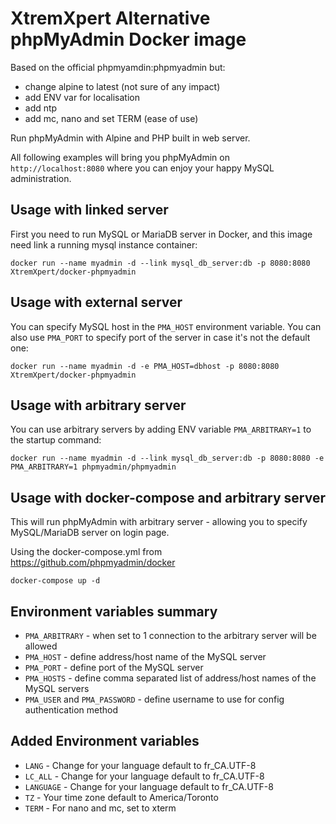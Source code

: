 # XtremXpert Alternative phpMyAdmin Docker image

Based on the official phpmyamdin:phpmyadmin but:
- change alpine to latest (not sure of any impact) 
- add ENV var for localisation
- add ntp
- add mc, nano and set TERM (ease of use)

Run phpMyAdmin with Alpine and PHP built in web server.

All following examples will bring you phpMyAdmin on `http://localhost:8080`
where you can enjoy your happy MySQL administration.

## Usage with linked server

First you need to run MySQL or MariaDB server in Docker, and this image need
link a running mysql instance container:

```
docker run --name myadmin -d --link mysql_db_server:db -p 8080:8080 XtremXpert/docker-phpmyadmin
```

## Usage with external server

You can specify MySQL host in the `PMA_HOST` environment variable. You can also
use `PMA_PORT` to specify port of the server in case it's not the default one:

```
docker run --name myadmin -d -e PMA_HOST=dbhost -p 8080:8080 XtremXpert/docker-phpmyadmin
```

## Usage with arbitrary server

You can use arbitrary servers by adding ENV variable `PMA_ARBITRARY=1` to the startup command:

```
docker run --name myadmin -d --link mysql_db_server:db -p 8080:8080 -e PMA_ARBITRARY=1 phpmyadmin/phpmyadmin
```

## Usage with docker-compose and arbitrary server

This will run phpMyAdmin with arbitrary server - allowing you to specify MySQL/MariaDB
server on login page.

Using the docker-compose.yml from https://github.com/phpmyadmin/docker

```
docker-compose up -d
```

## Environment variables summary

* ``PMA_ARBITRARY`` - when set to 1 connection to the arbitrary server will be allowed
* ``PMA_HOST`` - define address/host name of the MySQL server
* ``PMA_PORT`` - define port of the MySQL server
* ``PMA_HOSTS`` - define comma separated list of address/host names of the MySQL servers
* ``PMA_USER`` and ``PMA_PASSWORD`` - define username to use for config authentication method

## Added Environment variables 

* ``LANG`` - Change for your language default to fr_CA.UTF-8
* ``LC_ALL`` - Change for your language default to fr_CA.UTF-8
* ``LANGUAGE`` - Change for your language default to fr_CA.UTF-8
* ``TZ`` - Your time zone default to America/Toronto
* ``TERM`` - For nano and mc, set to xterm
